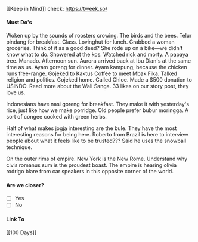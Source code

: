  [[Keep in Mind]]
check: https://tweek.so/
#### Must Do's

Woken up by the sounds of roosters crowing. The birds and the bees. Telur pindang for breakfast. Class. Lovinghut for lunch. Grabbed a woman groceries. Think of it as a good deed? She rode up on a bike—we didn't know what to do. Showered at the kos. Watched rick and morty. A papaya tree. Manado. Afternoon sun. Aurora arrived back at Ibu Dian's at the same time as us. Ayam goreng for dinner. Ayam kampung, because the chicken runs free-range. Gojeked to Kaktus Coffee to meet Mbak Fika. Talked religion and politics. Gojeked home. Called Chloe. Made a $500 donation to USINDO. Read more about the Wali Sanga. 33 likes on our story post, they love us.

Indonesians have nasi goreng for breakfast. They make it with yesterday's rice, just like how we make porridge. Old people prefer bubur moringga. A sort of congee cooked with green herbs. 

Half of what makes jogja interesting are the bule. They have the most interesting reasons for being here. Roberto from Brazil is here to interview people about what it feels like to be trusted??? Said he uses the snowball technique.

On the outer rims of empire. New York is the New Rome. Understand why civis romanus sum is the proudest boast. The empire is hearing olivia rodrigo blare from car speakers in this opposite corner of the world.

#### Are we closer?
- [ ] Yes
- [ ] No
#### Link To
[[100 Days]]